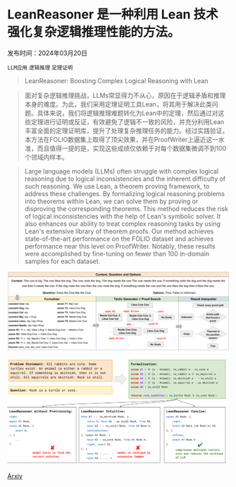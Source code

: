 # LeanReasoner 是一种利用 Lean 技术强化复杂逻辑推理性能的方法。

发布时间：2024年03月20日

`LLM应用` `逻辑推理` `定理证明`

> LeanReasoner: Boosting Complex Logical Reasoning with Lean

> 面对复杂逻辑推理挑战，LLMs常显得力不从心，原因在于逻辑矛盾和推理本身的难度。为此，我们采用定理证明工具Lean，将其用于解决此类问题。具体来说，我们将逻辑推理难题转化为Lean中的定理，然后通过对这些定理进行证明或反证，有效避免了逻辑不一致的风险，并充分利用Lean丰富全面的定理证明库，提升了处理复杂推理任务的能力。经过实践验证，本方法在FOLIO数据集上取得了顶尖效果，并在ProofWriter上逼近这一水准，而且值得一提的是，实现这些成绩仅依赖于对每个数据集微调不到100个领域内样本。

> Large language models (LLMs) often struggle with complex logical reasoning due to logical inconsistencies and the inherent difficulty of such reasoning. We use Lean, a theorem proving framework, to address these challenges. By formalizing logical reasoning problems into theorems within Lean, we can solve them by proving or disproving the corresponding theorems. This method reduces the risk of logical inconsistencies with the help of Lean's symbolic solver. It also enhances our ability to treat complex reasoning tasks by using Lean's extensive library of theorem proofs. Our method achieves state-of-the-art performance on the FOLIO dataset and achieves performance near this level on ProofWriter. Notably, these results were accomplished by fine-tuning on fewer than 100 in-domain samples for each dataset.

![LeanReasoner 是一种利用 Lean 技术强化复杂逻辑推理性能的方法。](../../../paper_images/2403.13312/x1.png)

![LeanReasoner 是一种利用 Lean 技术强化复杂逻辑推理性能的方法。](../../../paper_images/2403.13312/x2.png)

[Arxiv](https://arxiv.org/abs/2403.13312)